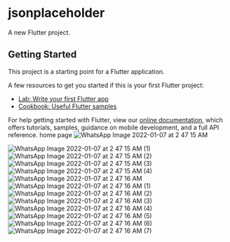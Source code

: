 # jsonplaceholder

A new Flutter project.

## Getting Started

This project is a starting point for a Flutter application.

A few resources to get you started if this is your first Flutter project:

- [Lab: Write your first Flutter app](https://flutter.dev/docs/get-started/codelab)
- [Cookbook: Useful Flutter samples](https://flutter.dev/docs/cookbook)

For help getting started with Flutter, view our
[online documentation](https://flutter.dev/docs), which offers tutorials,
samples, guidance on mobile development, and a full API reference.
home page
![WhatsApp Image 2022-01-07 at 2 47 15 AM](https://user-images.githubusercontent.com/83277996/148538582-63b876ce-ae71-4bb2-ac7f-3be95d3b3cee.jpeg)

![WhatsApp Image 2022-01-07 at 2 47 15 AM (1)](https://user-images.githubusercontent.com/83277996/148628130-2ffb84b2-9b54-41b5-88b2-92c835e406a9.jpeg)
![WhatsApp Image 2022-01-07 at 2 47 15 AM (2)](https://user-images.githubusercontent.com/83277996/148628145-c7a70b06-8e7d-4915-9c92-aad5684b0d5a.jpeg)
![WhatsApp Image 2022-01-07 at 2 47 15 AM (3)](https://user-images.githubusercontent.com/83277996/148628152-5406c48b-5fac-44af-b31d-2f64f010fd0a.jpeg)
![WhatsApp Image 2022-01-07 at 2 47 15 AM (4)](https://user-images.githubusercontent.com/83277996/148628161-98c0c473-b21e-4b92-8891-40493ec24ecf.jpeg)
![WhatsApp Image 2022-01-07 at 2 47 16 AM](https://user-images.githubusercontent.com/83277996/148628168-10ac22df-fd42-4cba-b951-f7dd161e5988.jpeg)
![WhatsApp Image 2022-01-07 at 2 47 16 AM (1)](https://user-images.githubusercontent.com/83277996/148628175-e4fe02b5-63ff-4a97-8f20-68a81b5300bf.jpeg)
![WhatsApp Image 2022-01-07 at 2 47 16 AM (2)](https://user-images.githubusercontent.com/83277996/148628185-3a64b964-9878-4373-8f7e-00566dbd86df.jpeg)
![WhatsApp Image 2022-01-07 at 2 47 16 AM (3)](https://user-images.githubusercontent.com/83277996/148628187-5bb3243f-364a-4fec-90c1-4724bbc6ed06.jpeg)
![WhatsApp Image 2022-01-07 at 2 47 16 AM (4)](https://user-images.githubusercontent.com/83277996/148628189-acf450b0-3b03-4100-80d8-bfe3f38b0097.jpeg)
![WhatsApp Image 2022-01-07 at 2 47 16 AM (5)](https://user-images.githubusercontent.com/83277996/148628192-6324ac3c-ef3f-4635-85e1-4f4574cfb85d.jpeg)
![WhatsApp Image 2022-01-07 at 2 47 16 AM (6)](https://user-images.githubusercontent.com/83277996/148628199-50a809e1-5b03-4498-a018-6c74a77024cd.jpeg)
![WhatsApp Image 2022-01-07 at 2 47 16 AM (7)](https://user-images.githubusercontent.com/83277996/148628200-4db80820-21fb-4960-afca-ed59dadd51bb.jpeg)

